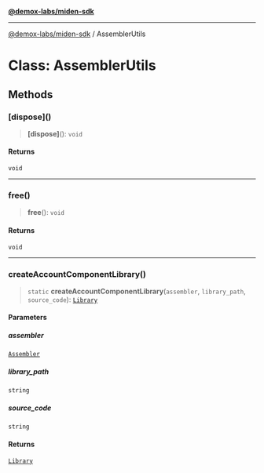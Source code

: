 [**@demox-labs/miden-sdk**](../README.md)

***

[@demox-labs/miden-sdk](../README.md) / AssemblerUtils

# Class: AssemblerUtils

## Methods

### \[dispose\]()

> **\[dispose\]**(): `void`

#### Returns

`void`

***

### free()

> **free**(): `void`

#### Returns

`void`

***

### createAccountComponentLibrary()

> `static` **createAccountComponentLibrary**(`assembler`, `library_path`, `source_code`): [`Library`](Library.md)

#### Parameters

##### assembler

[`Assembler`](Assembler.md)

##### library\_path

`string`

##### source\_code

`string`

#### Returns

[`Library`](Library.md)
